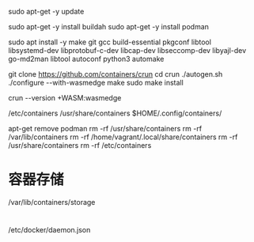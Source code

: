 sudo apt-get -y update

sudo apt-get -y install buildah
sudo apt-get -y install podman

sudo apt install -y make git gcc build-essential pkgconf libtool \
    libsystemd-dev libprotobuf-c-dev libcap-dev libseccomp-dev libyajl-dev \
    go-md2man libtool autoconf python3 automake

git clone https://github.com/containers/crun
cd crun
./autogen.sh
./configure --with-wasmedge
make
sudo make install

crun --version
   +WASM:wasmedge
   


/etc/containers
/usr/share/containers
$HOME/.config/containers/


apt-get remove podman
rm -rf /usr/share/containers
rm -rf /var/lib/containers
rm -rf /home/vagrant/.local/share/containers
rm -rf /usr/share/containers
rm -rf /etc/containers

# 容器存储
/var/lib/containers/storage

#  
/etc/docker/daemon.json
